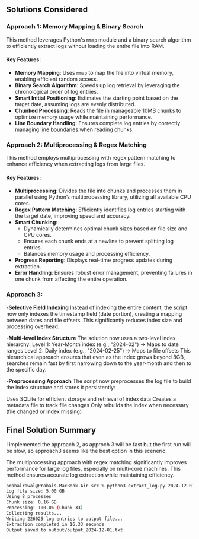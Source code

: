 ## Solutions Considered

### Approach 1: Memory Mapping & Binary Search

This method leverages Python's `mmap` module and a binary search algorithm to efficiently extract logs without loading the entire file into RAM.

#### Key Features:
- **Memory Mapping**: Uses `mmap` to map the file into virtual memory, enabling efficient random access.
- **Binary Search Algorithm**: Speeds up log retrieval by leveraging the chronological order of log entries.
- **Smart Initial Positioning**: Estimates the starting point based on the target date, assuming logs are evenly distributed.
- **Chunked Processing**: Reads the file in manageable 10MB chunks to optimize memory usage while maintaining performance.
- **Line Boundary Handling**: Ensures complete log entries by correctly managing line boundaries when reading chunks.

### Approach 2: Multiprocessing & Regex Matching

This method employs multiprocessing with regex pattern matching to enhance efficiency when extracting logs from large files.

#### Key Features:
- **Multiprocessing**: Divides the file into chunks and processes them in parallel using Python’s multiprocessing library, utilizing all available CPU cores.
- **Regex Pattern Matching**: Efficiently identifies log entries starting with the target date, improving speed and accuracy.
- **Smart Chunking**:
  - Dynamically determines optimal chunk sizes based on file size and CPU cores.
  - Ensures each chunk ends at a newline to prevent splitting log entries.
  - Balances memory usage and processing efficiency.
- **Progress Reporting**: Displays real-time progress updates during extraction.
- **Error Handling**: Ensures robust error management, preventing failures in one chunk from affecting the entire operation.

### Approach 3:
-**Selective Field Indexing**
Instead of indexing the entire content, the script now only indexes the timestamp field (date portion), creating a mapping between dates and file offsets. This significantly reduces index size and processing overhead.

-**Multi-level Index Structure**
The solution now uses a two-level index hierarchy:
Level 1: Year-Month index (e.g., "2024-02") → Maps to date ranges
Level 2: Daily index (e.g., "2024-02-25") → Maps to file offsets
This hierarchical approach ensures that even as the index grows beyond 8GB, searches remain fast by first narrowing down to the year-month and then to the specific day.

-**Preprocessing Approach**
The script now preprocesses the log file to build the index structure and stores it persistently:

Uses SQLite for efficient storage and retrieval of index data
Creates a metadata file to track file changes
Only rebuilds the index when necessary (file changed or index missing)

## Final Solution Summary
I implemented the approach 2, as approch 3 will be fast but the first run will be slow, so approach3 seems like the best option in this scenerio.

The multiprocessing approach with regex matching significantly improves performance for large log files, especially on multi-core machines. This method ensures accurate log extraction while maintaining efficiency.

```sh
prabalrawal@Prabals-MacBook-Air src % python3 extract_log.py 2024-12-01
Log file size: 5.00 GB
Using 8 processes
Chunk size: 0.16 GB
Processing: 100.0% (Chunk 33)
Collecting results...
Writing 226025 log entries to output file...
Extraction completed in 16.33 seconds
Output saved to output/output_2024-12-01.txt
```
